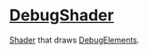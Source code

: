 # [DebugShader](DebugShader.hpp)

[Shader](../../Shader.md) that draws [DebugElements](../../../../debug/DebugElement.md).